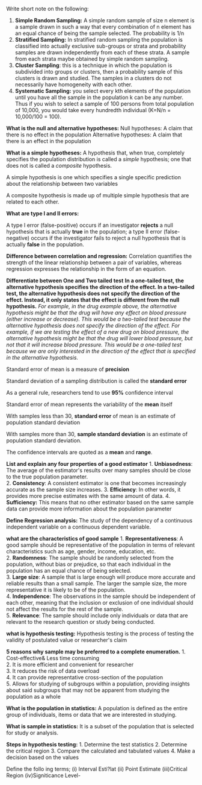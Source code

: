 Write short note on the following:
1. **Simple Random Sampling:** A simple random sample of size n element is a sample drawn in such a way that every combination of n element has an equal chance of being the sample selected. The probability is 1/n
2. **Stratified Sampling:** In stratified random sampling the population is classified into actually exclusive sub-groups or strata and probability samples are drawn independently from each of these strata. A sample from each strata maybe obtained by simple random sampling.
3. **Cluster Sampling**: this is a technique in which the population is subdivided into groups or clusters, then a probability sample of this clusters is drawn and studied. The samples in a clusters do not necessarily have homogeneity with each other. 
4. **Systematic Sampling:** you select every kth elements of the population until you have all the sample in the population k can be any number. Thus if you wish to select a sample of 100 persons from total population of 10,000, you would take every hundredth individual (K=N/n = 10,000/100 = 100).


**What is the null and alternative hypotheses:**
Null hypotheses: A claim that there is no effect in the population
Alternative hypotheses: A claim that there is an effect in the population

**What is a simple hypotheses:**
A hypothesis that, when true, completely specifies the population distribution is called a _simple_ hypothesis; one that does not is called a _composite_ hypothesis.

A simple hypothesis is one which specifies a single specific prediction about the relationship between two variables

A composite hypothesis is made up of multiple simple hypothesis that are related to each other. 

**What are type I and II errors:**

A type I error (false-positive) occurs if an investigator **rejects** a null hypothesis that is actually **true** in the population; 
a type II error (false-negative) occurs if the investigator fails to reject a null hypothesis that is actually **false** in the population.

**Difference between correlation and regression:**
Correlation quantifies the strength of the linear relationship between a pair of variables, whereas regression expresses the relationship in the form of an equation.


**Differentiate between One and Two tailed test**
	**In a one-tailed test, the alternative hypothesis specifies the direction of the effect.
	In a two-tailed test, the alternative hypothesis does not specify the direction of the effect. Instead, it only states that the effect is different from the null hypothesis.**
	*For example, in the drug example above, the alternative hypothesis might be that the drug will have any effect on blood pressure (either increase or decrease). This would be a two-tailed test because the alternative hypothesis does not specify the direction of the effect.*
	*For example, if we are testing the effect of a new drug on blood pressure, the alternative hypothesis might be that the drug will lower blood pressure, but not that it will increase blood pressure. This would be a one-tailed test because we are only interested in the direction of the effect that is specified in the alternative hypothesis.*

Standard error of mean is a measure of **precision**

Standard deviation of a sampling distribution is called the **standard error**

As a general rule, researchers tend to use **95%** confidence interval

Standard error of mean represents the variability of the **mean** itself

With samples less than 30, **standard error** of mean is an estimate of population standard deviation

With samples more than 30, **sample standard deviation** is an estimate of population standard deviation.

The confidence intervals are quoted as a **mean** and **range**. 

**List and explain any four properties of a good estimator**
	1.  **Unbiasedness**: The average of the estimator's results over many samples should be close to the true population parameter.    
	2.  **Consistency**: A consistent estimator is one that becomes increasingly accurate as the sample size increases.
	3.  **Efficiency**:  In other words, it provides more precise estimates with the same amount of data.
	4.  **Sufficiency:** This means that no other estimator based on the same sample data can provide more information about the population parameter


**Define Regression analysis:** The study of the dependency of a continuous independent variable on a continuous dependent variable. 

**what are the characteristics of good sample**
	1.  **Representativeness**: A good sample should be representative of the population in terms of relevant characteristics such as age, gender, income, education, etc.    
	2.  **Randomness**: The sample should be randomly selected from the population, without bias or prejudice, so that each individual in the population has an equal chance of being selected.    
	3.  **Large size**: A sample that is large enough will produce more accurate and reliable results than a small sample. The larger the sample size, the more representative it is likely to be of the population.    
	4.  **Independence**: The observations in the sample should be independent of each other, meaning that the inclusion or exclusion of one individual should not affect the results for the rest of the sample.    
	5.  **Relevance**: The sample should include only individuals or data that are relevant to the research question or study being conducted.
    


**what is hypothesis testing:**
	Hypothesis testing is the process of testing the validity of postulated value or researcher's claim

**5 reasons why sample may be preferred to a complete enumeration.** 
	1. Cost-effective& Less time consuming    
	2. It is more efficient and convenient for researcher    
	3. It reduces the risk of data overload    
	4. It can provide representative cross-section of the population    
	5. Allows for studying of subgroups within a population, providing insights about said subgroups that may not be apparent from studying the population as a whole


**What is the population in statistics:**
	A population is defined as the entire group of individuals, items or data that we are interested in studying. 

**What is sample in statistics:**
	It is a subset of the population that is selected for study  or analysis. 

**Steps in hypothesis testing:**
	1. Determine the test statistics
	2. Determine the critical region
	3. Compare the calculated and tabulated values
	4. Make a decision based on the values


Define the follo ing terms;
(i) Interval Esti?lat
(ii) Point Estimate
(iii)CriticaI Region
(iv)Signiticance Level-
